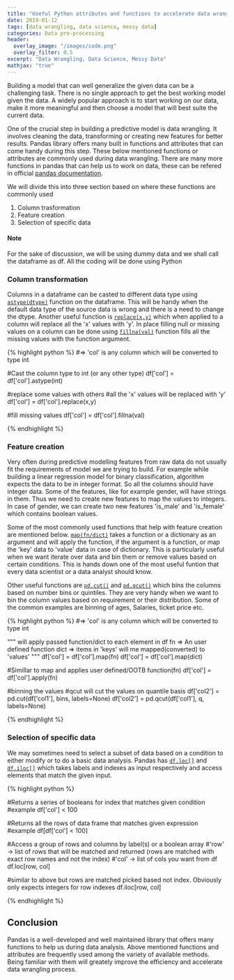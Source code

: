 ```yaml
---
title: "Useful Python attributes and functions to accelerate data wrangling"
date: 2019-01-12
tags: [data wrangling, data science, messy data]
categories: Data pre-processing
header:
  overlay_image: "/images/code.png"
  overlay_filter: 0.5
excerpt: "Data Wrangling, Data Science, Messy Data"
mathjax: "true"
---
```


Building a model that can well generalize the given data can be a challenging task. There is no single approach to get the best working model given the data.
A widely popular approach is to start working on our data, make it more meaningful and then choose a model that will best suite the current data. 

One of the crucial step in building a predictive model is data wrangling. It involves cleaning the data, transforming or creating new features for better results.
Pandas library offers many built in functions and attributes that can come handy during this step. These below mentioned functions or attributes are commonly used 
during data wrangling. There are many more functions in pandas that can help us to work on data, these can be refered in official [pandas documentation][pd-doc]. 

We will divide this into three section based on where these functions are commonly used

1. Column trasformation
2. Feature creation
3. Selection of specific data



<div class="notice">
  <h4>Note</h4>
  <p>For the sake of discussion, we will be using dummy data and we shall call the dataframe as df. All the coding will be done using Python</p>
</div>

### Column transformation



Columns in a dataframe can be casted to different data type using [`astype(dtype)`][1] function on the dataframe. This will be handy when the default data type 
of the source data is wrong and there is a need to change the dtype. Another useful function is [`replace(x,y)`][2] which when applied  to a column will replace all 
the 'x' values with 'y'. In place filling null or missing values on a column can be done using [`fillna(val)`][3] function fills all the missing values with the 
function argument.

{% highlight python %}
#=> 'col' is any column which will be converted to type int

#Cast the column type to int (or any other type)
df['col'] = df['col'].astype(int)

#replace some values with others
#all the 'x' values will be replaced with 'y'
df['col'] = df['col'].replace(x,y)

#fill missing values
df['col'] = df['col'].fillna(val)

{% endhighlight %}


### Feature creation

Very often during predictive modelling features from raw data do not usually fit the requirements of model we are trying to build. For example while building 
a linear regression model for binary classification, algorithm  expects the data to be in integer format. So all the columns should have integer data. Some 
of the features, like for example gender, will have strings in them. Thus we need to create new features to map the values to integers. In case of gender, 
we can create two new features 'is_male' and 'is_female' which contains boolean values. 

Some of the most commonly used functions that help with feature creation are mentioned below. [`map(fn/dict)`][4] takes a function or a dictionary as an argument 
and will apply the function, if the argument is a function, or map the 'key' data to 'value' data in case of dictionary. This is particularly useful when we 
want iterate over data and bin them or remove values based on certain conditions. This is hands down one of the most useful funtion that every data scientist 
or a data analyst should know.

Other useful functions are [`pd.cut()`][5] and [`pd.qcut()`][6] which bins the columns based on number bins or quintiles. They are very handy when we want to bin 
the column values based on requirement or their distribution. Some of the common examples are binning of ages, Salaries, ticket price etc. 

{% highlight python %}
#=> 'col' is any column which will be converted to type int

"""
    will apply passed function/dict to each element in df
    fn => An user defined function
    dict => items in 'keys' will me mapped(converted) to 'values'
"""
df['col'] = df['col'].map(fn)
df['col'] = df['col'].map(dict)

#Simillar to map and applies user defined/OOTB function(fn)
df['col'] = df['col'].apply(fn)

#binning the values
#qcut will cut the values on quantile basis
df['col2'] = pd.cut(df['col1'], bins, labels=None)
df['col2'] = pd.qcut(df['col1'], q, labels=None)

{% endhighlight %}

### Selection of specific data

We may sometimes need to select a subset of data based on a condition to either modify or to do a basic data analysis. Pandas has [`df.loc[]`][7] and [`df.iloc[]`][8] 
which takes labels and indexes as input respectively and access elements that match the given input.

{% highlight python %}

#Returns a series of booleans for index that matches given condition
#example
df['col'] < 100

#Returns all the rows of data frame that matches given expression
#example
df[df['col'] < 100]

#Access a group of rows and columns by label(s) or a boolean array
#'row' -> list of rows that will be matched and returned (rows are matched with exact row names and not the index)
#'col' -> list of cols you want from df
df.loc[row, col]

#similar to above but rows are matched picked based not index. Obviously only expects integers for row indexes
df.iloc[row, col] 

{% endhighlight %}

## Conclusion

Pandas is a well-developed and well maintained library that offers many functions to help us during data analysis. Above mentioned functions and attributes are 
frequently used among the variety of available methods. Being familiar with them will greately improve the efficiency and accelerate data wrangling process.

[pd-doc]: http://pandas.pydata.org/pandas-docs/stable/
[1]: https://pandas.pydata.org/pandas-docs/stable/generated/pandas.DataFrame.astype.html
[2]: https://pandas.pydata.org/pandas-docs/stable/generated/pandas.DataFrame.replace.html
[3]: https://pandas.pydata.org/pandas-docs/stable/generated/pandas.DataFrame.fillna.html
[4]: https://pandas.pydata.org/pandas-docs/stable/generated/pandas.Series.map.html
[5]: https://pandas.pydata.org/pandas-docs/version/0.23.4/generated/pandas.cut.html
[6]: https://pandas.pydata.org/pandas-docs/version/0.23.4/generated/pandas.qcut.html
[7]: https://pandas.pydata.org/pandas-docs/stable/generated/pandas.DataFrame.loc.html
[8]: https://pandas.pydata.org/pandas-docs/stable/generated/pandas.DataFrame.iloc.html

